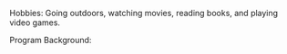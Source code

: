 Hobbies: Going outdoors, watching movies, reading books, and playing video games.

Program Background:
